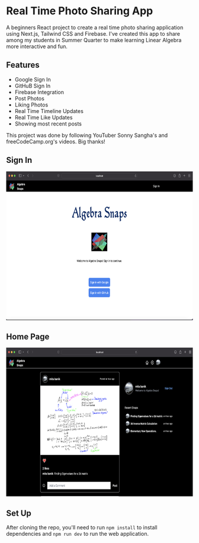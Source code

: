 # Real Time Photo Sharing App

A beginners React project to create a real time photo sharing application using Next.js, Tailwind CSS and Firebase. I've created this app to share among my students in Summer Quarter to make learning Linear Algebra more interactive and fun.

## Features
- Google Sign In
- GitHuB Sign In
- Firebase Integration
- Post Photos
- Liking Photos
- Real Time Timeline Updates
- Real Time Like Updates
- Showing most recent posts

This project was done by following YouTuber Sonny Sangha's and freeCodeCamp.org's videos. Big thanks!

## Sign In

<img src= 'public/images/signIn.png' height="400" weight ="600">

## Home Page

<img src= 'public/images/homePage.png' height="400" weight ="600">

## Set Up

After cloning the repo, you'll need to run `npm install` to install dependencies and `npm run dev` to run the web application.
